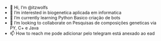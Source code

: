- 👋 Hi, I’m @itzwolfs
- 👀 I’m interested in biogenetica aplicada em informatica
- 🌱 I’m currently learning Python Basico criação de bots
- 💞️ I’m looking to collaborate on Pesquisas de composições geneticas via PY, C+ e Java
- 📫 How to reach me  pode adicionar pelo telegram está anexado ao ead
